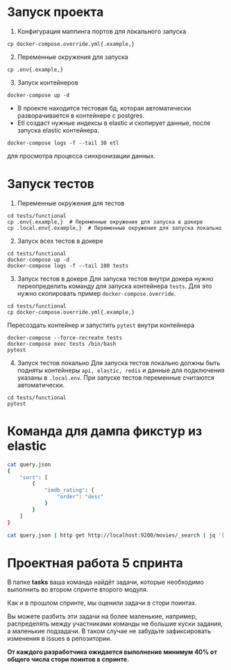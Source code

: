# Запуск проекта
1. Конфигурация маппинга портов для локального запуска
```
cp docker-compose.override.yml{.example,}
```
2. Переменные окружения для запуска
```
cp .env{.example,}
```
3. Запуск контейнеров
```
docker-compose up -d
```

* В проекте находится тестовая бд, которая автоматически разворачивается в контейнере с postgres.
* Etl создаст нужные индексы в elastic и скопирует данные, после запуска elastic контейнера.
```
docker-compose logs -f --tail 30 etl
```
для просмотра процесса синхронизации данных.


# Запуск тестов
1. Переменные окружения для тестов
```
cd tests/functional
cp .env{.example,}  # Переменные окружения для запуска в докере
cp .local.env{.example,}  # Переменные окружения для запуска локально
```

2. Запуск всех тестов в докере
```
cd tests/functional
docker-compose up -d
docker-compose logs -f --tail 100 tests
```

3. Запуск тестов в докере
Для запуска тестов внутри докера нужно переопределить команду для запуска контейнера `tests`. Для это нужно скопировать пример `docker-compose.override`.
```
cd tests/functional
cp docker-compose.override.yml{.example,}
```
Пересоздать контейнер и запустить `pytest` внутри контейнера
```
docker-compose --force-recreate tests
docker-compose exec tests /bin/bash
pytest
```

4. Запуск тестов локально
Для запуска тестов локально должны быть подняты контейнеры `api, elastic, redis` и данные для подключения указаны в `.local.env`. При запуске тестов переменные считаются автоматически.
```
cd tests/functional
pytest
```

# Команда для дампа фикстур из elastic
``` sh
cat query.json
{
    "sort": [
        {
            "imdb_rating": {
                "order": "desc"
            }
        }
    ]
}

cat query.json | http get http://localhost:9200/movies/_search | jq '[.hits.hits[]._source]' > movies.json
```


# Проектная работа 5 спринта

В папке **tasks** ваша команда найдёт задачи, которые необходимо выполнить во втором спринте второго модуля.

Как и в прошлом спринте, мы оценили задачи в стори поинтах.

Вы можете разбить эти задачи на более маленькие, например, распределять между участниками команды не большие куски задания, а маленькие подзадачи. В таком случае не забудьте зафиксировать изменения в issues в репозитории.

**От каждого разработчика ожидается выполнение минимум 40% от общего числа стори поинтов в спринте.**
